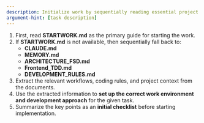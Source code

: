 ```yaml
---
description: Initialize work by sequentially reading essential project docs, starting with STARTWORK.md and falling back to other references if missing.
argument-hint: [task description]
---
```


1. First, read **STARTWORK.md** as the primary guide for starting the work.  
2. If **STARTWORK.md** is not available, then sequentially fall back to:  
   - **CLAUDE.md**  
   - **MEMORY.md**  
   - **ARCHITECTURE_FSD.md**  
   - **Frontend_TDD.md**  
   - **DEVELOPMENT_RULES.md**  
3. Extract the relevant workflows, coding rules, and project context from the documents.  
4. Use the extracted information to **set up the correct work environment and development approach** for the given task.  
5. Summarize the key points as an **initial checklist** before starting implementation.  

